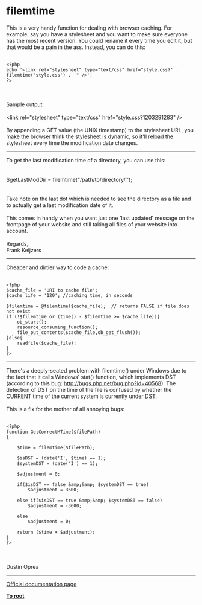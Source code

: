 # filemtime



This is a very handy function for dealing with browser caching. For example, say you have a stylesheet and you want to make sure everyone has the most recent version. You could rename it every time you edit it, but that would be a pain in the ass. Instead, you can do this:<br><br>

```
<?php
echo '<link rel="stylesheet" type="text/css" href="style.css?' . filemtime('style.css') . '" />';
?>
```
<br><br>Sample output:<br><br>&lt;link rel="stylesheet" type="text/css" href="style.css?1203291283" /&gt;<br><br>By appending a GET value (the UNIX timestamp) to the stylesheet URL, you make the browser think the stylesheet is dynamic, so it&apos;ll reload the stylesheet every time the modification date changes.  

---

To get the last modification time of a directory, you can use this:<br><br><br>$getLastModDir = filemtime("/path/to/directory/.");<br><br><br>Take note on the last dot which is needed to see the directory as a file and to actually get a last modification date of it.<br><br>This comes in handy when you want just one &apos;last updated&apos; message on the frontpage of your website and still taking all files of your website into account.<br><br>Regards,<br>Frank Keijzers  

---

Cheaper and dirtier way to code a cache:<br><br>

```
<?php
$cache_file = 'URI to cache file';
$cache_life = '120'; //caching time, in seconds

$filemtime = @filemtime($cache_file);  // returns FALSE if file does not exist
if (!$filemtime or (time() - $filemtime >= $cache_life)){
    ob_start();
    resource_consuming_function();
    file_put_contents($cache_file,ob_get_flush());
}else{
    readfile($cache_file);
}
?>
```
  

---

There&apos;s a deeply-seated problem with filemtime() under Windows due to the fact that it calls Windows&apos; stat() function, which implements DST (according to this bug: http://bugs.php.net/bug.php?id=40568). The detection of DST on the time of the file is confused by whether the CURRENT time of the current system is currently under DST.<br><br>This is a fix for the mother of all annoying bugs:<br><br>

```
<?php
function GetCorrectMTime($filePath)
{

    $time = filemtime($filePath);

    $isDST = (date('I', $time) == 1);
    $systemDST = (date('I') == 1);

    $adjustment = 0;

    if($isDST == false &amp;&amp; $systemDST == true)
        $adjustment = 3600;
    
    else if($isDST == true &amp;&amp; $systemDST == false)
        $adjustment = -3600;

    else
        $adjustment = 0;

    return ($time + $adjustment);
}
?>
```
<br><br>Dustin Oprea  

---

[Official documentation page](https://www.php.net/manual/en/function.filemtime.php)

**[To root](/README.md)**